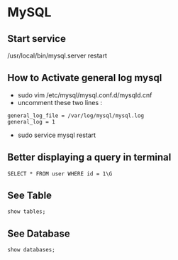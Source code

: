 # MySQL

## Start service
/usr/local/bin/mysql.server restart

## How to Activate general log mysql

- sudo vim /etc/mysql/mysql.conf.d/mysqld.cnf
- uncomment these two lines :
```
general_log_file = /var/log/mysql/mysql.log
general_log = 1
```
- sudo service mysql restart

## Better displaying a query in terminal
```
SELECT * FROM user WHERE id = 1\G
```
## See Table
```
show tables;
```
## See Database
```
show databases;
```
